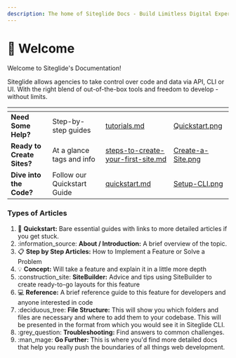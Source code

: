```yaml
---
description: The home of Siteglide Docs - Build Limitless Digital Experiences
---
```


# 👋 Welcome

Welcome to Siteglide's Documentation!&#x20;

Siteglide allows agencies to take control over code and data via API, CLI or UI. With the right blend of out-of-the-box tools and freedom to develop - without limits.

<table data-view="cards"><thead><tr><th></th><th></th><th data-hidden data-card-target data-type="content-ref"></th><th data-hidden data-card-cover data-type="files"></th></tr></thead><tbody><tr><td><strong>Need Some Help?</strong></td><td>Step-by-step guides</td><td><a href="get-started/tutorials.md">tutorials.md</a></td><td><a href=".gitbook/assets/Quickstart.png">Quickstart.png</a></td></tr><tr><td><strong>Ready to Create Sites?</strong></td><td>At a glance tags and info</td><td><a href="portal/sites/steps-to-create-your-first-site.md">steps-to-create-your-first-site.md</a></td><td><a href=".gitbook/assets/Create-a-Site.png">Create-a-Site.png</a></td></tr><tr><td><strong>Dive into the Code?</strong></td><td>Follow our Quickstart Guide</td><td><a href="developer-tools/cli/quickstart.md">quickstart.md</a></td><td><a href=".gitbook/assets/Setup-CLI.png">Setup-CLI.png</a></td></tr></tbody></table>

### Types of Articles

1. :rocket: **Quickstart:** Bare essential guides with links to more detailed articles if you get stuck.
2. :information\_source: **About / Introduction:** A brief overview of the topic.
3. :clipboard: **Step by Step Articles:** How to Implement a Feature or Solve a Problem
4. :bulb: **Concept:** Will take a feature and explain it in a little more depth
5. :construction\_site: **SiteBuilder:** Advice and tips using SiteBuilder to create ready-to-go layouts for this feature
6. :computer: **Reference:** A brief reference guide to this feature for developers and anyone interested in code
7. :deciduous\_tree: **File Structure:** This will show you which folders and files are necessary and where to add them to your codebase. This will be presented in the format from which you would see it in Siteglide CLI.
8. :grey\_question: **Troubleshooting:** Find answers to common challenges.
9. :man\_mage: **Go Further:** This is where you'd find more detailed docs that help you really push the boundaries of all things web development.
